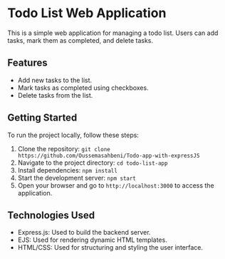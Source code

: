 # Todo List Web Application

This is a simple web application for managing a todo list. Users can add tasks, mark them as completed, and delete tasks.

## Features

- Add new tasks to the list.
- Mark tasks as completed using checkboxes.
- Delete tasks from the list.



## Getting Started

To run the project locally, follow these steps:

1. Clone the repository: `git clone https://github.com/Oussemasahbeni/Todo-app-with-expressJS`
2. Navigate to the project directory: `cd todo-list-app`
3. Install dependencies: `npm install`
4. Start the development server: `npm start`
5. Open your browser and go to `http://localhost:3000` to access the application.

## Technologies Used

- Express.js: Used to build the backend server.
- EJS: Used for rendering dynamic HTML templates.
- HTML/CSS: Used for structuring and styling the user interface.




